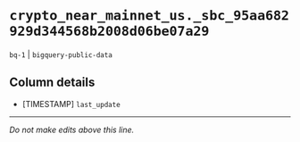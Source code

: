 # `crypto_near_mainnet_us._sbc_95aa682929d344568b2008d06be07a29`
`bq-1` | `bigquery-public-data`

## Column details
* [TIMESTAMP] `last_update`

-------------------------------------------------------------------------------
*Do not make edits above this line.*
